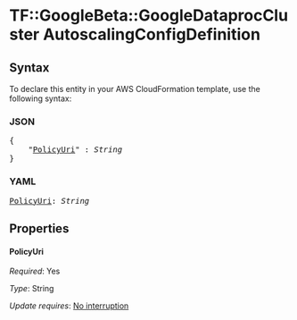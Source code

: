 # TF::GoogleBeta::GoogleDataprocCluster AutoscalingConfigDefinition

## Syntax

To declare this entity in your AWS CloudFormation template, use the following syntax:

### JSON

<pre>
{
    "<a href="#policyuri" title="PolicyUri">PolicyUri</a>" : <i>String</i>
}
</pre>

### YAML

<pre>
<a href="#policyuri" title="PolicyUri">PolicyUri</a>: <i>String</i>
</pre>

## Properties

#### PolicyUri

_Required_: Yes

_Type_: String

_Update requires_: [No interruption](https://docs.aws.amazon.com/AWSCloudFormation/latest/UserGuide/using-cfn-updating-stacks-update-behaviors.html#update-no-interrupt)

